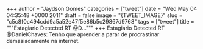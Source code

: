 
+++
author = "Jaydson Gomes"
categories = ["tweet"]
date = "Wed May 04 04:35:48 +0000 2011"
draft = false
image = "{TWEET_IMAGE}"
slug = "c5c8f0c494cdd9a5a52e47f5e86b5c29867d9768"
tags = ["tweet"]
title = """Estagiario Detected RT @D..."""
+++
Estagiario Detected RT @DanielChaves: Tenho que aprender a parar de procrastinar demasiadamente na internet.
